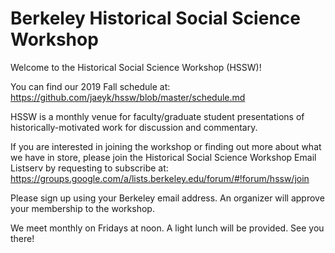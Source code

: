 # Berkeley Historical Social Science Workshop 

Welcome to the Historical Social Science Workshop (HSSW)!

You can find our 2019 Fall schedule at: https://github.com/jaeyk/hssw/blob/master/schedule.md

HSSW is a monthly venue for faculty/graduate student presentations of historically-motivated work for discussion and commentary.

If you are interested in joining the workshop or finding out more about what we have in store, please join the Historical Social Science Workshop Email Listserv by requesting to subscribe at: https://groups.google.com/a/lists.berkeley.edu/forum/#!forum/hssw/join 

Please sign up using your Berkeley email address. An organizer will approve your membership to the workshop.

We meet monthly on Fridays at noon. A light lunch will be provided. See you there!
